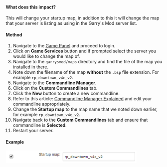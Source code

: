 #### What does this impact?
This will change your startup map, in addition to this it will change the map that your server is listing as using in the Garry's Mod server list.

#### Method
1. Navigate to the [Game Panel](https://hexane.gg) and proceed to login.
2. Click on **Game Services** button and if prompted select the server you would like to change the map of.
3. Navigate to the ``garrysmod/maps`` directory and find the file of the map you installed in there.
4. Note down the filename of the map **without** the ``.bsp`` file extension. For example ``rp_downtown_v4c_v2``.
5. Navigate to the **Commandline Manager**.
6. Click on the **Custom Commandlines** tab.
7. Click the **New** button to create a new commandline.
8. Refer to this article: [Commandline Manager Explained](https://help.hexanenetworks.com/garrys-mod/server-configuration/commandline-manager-explained) and edit your commandline appropriately.
9. Change the **Startup map** to the map name that we noted down earlier, for example ``rp_downtown_v4c_v2``.
10. Navigate back to the **Custom Commandlines** tab and ensure that commandline is **Selected**.
11. Restart your server.

#### Example
![Example Map](https://raw.githubusercontent.com/HexaneNetworks/help-assets/master/assets/png/startup-map.png)
